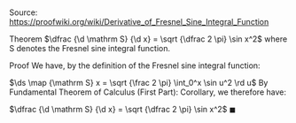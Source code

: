 # 

Source: https://proofwiki.org/wiki/Derivative_of_Fresnel_Sine_Integral_Function

Theorem
$\dfrac {\d \mathrm S} {\d x} = \sqrt {\dfrac 2 \pi} \sin x^2$
where $\mathrm S$ denotes the Fresnel sine integral function.


Proof
We have, by the definition of the Fresnel sine integral function:

$\ds \map {\mathrm S} x = \sqrt {\frac 2 \pi} \int_0^x \sin u^2 \rd u$
By Fundamental Theorem of Calculus (First Part): Corollary, we therefore have:

$\dfrac {\d \mathrm S} {\d x} = \sqrt {\dfrac 2 \pi} \sin x^2$
$\blacksquare$





